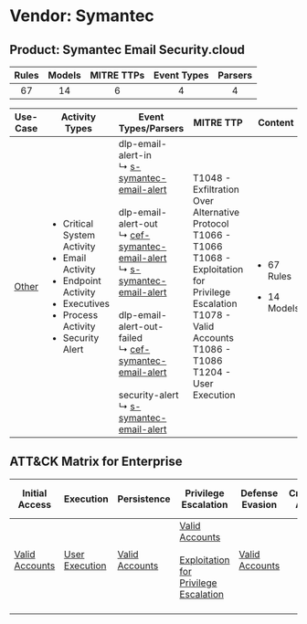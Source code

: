 Vendor: Symantec
================
Product: Symantec Email Security.cloud
--------------------------------------
| Rules | Models | MITRE TTPs | Event Types | Parsers |
|:-----:|:------:|:----------:|:-----------:|:-------:|
|  67   |   14   |     6      |      4      |    4    |

|               Use-Case                | Activity Types                                                                                                                                                 | Event Types/Parsers                                                                                                                                                                                                                                                                                                                                                                                                                                                                                                                                  | MITRE TTP                                                                                                                                                                                 | Content                                               |
|:-------------------------------------:| -------------------------------------------------------------------------------------------------------------------------------------------------------------- | ---------------------------------------------------------------------------------------------------------------------------------------------------------------------------------------------------------------------------------------------------------------------------------------------------------------------------------------------------------------------------------------------------------------------------------------------------------------------------------------------------------------------------------------------------- | ----------------------------------------------------------------------------------------------------------------------------------------------------------------------------------------- | ----------------------------------------------------- |
| [Other](../UseCases/usecase_other.md) | <ul><li>Critical System Activity</li><li>Email Activity</li><li>Endpoint Activity</li><li>Executives</li><li>Process Activity</li><li>Security Alert</li></ul> |  dlp-email-alert-in<br> ↳ [s-symantec-email-alert](../Parsers/parserContent_s-symantec-email-alert.md)<br><br> dlp-email-alert-out<br> ↳ [cef-symantec-email-alert](../Parsers/parserContent_cef-symantec-email-alert.md)<br> ↳ [s-symantec-email-alert](../Parsers/parserContent_s-symantec-email-alert.md)<br><br> dlp-email-alert-out-failed<br> ↳ [cef-symantec-email-alert](../Parsers/parserContent_cef-symantec-email-alert.md)<br><br> security-alert<br> ↳ [s-symantec-email-alert](../Parsers/parserContent_s-symantec-email-alert.md)<br> | T1048 - Exfiltration Over Alternative Protocol<br>T1066 - T1066<br>T1068 - Exploitation for Privilege Escalation<br>T1078 - Valid Accounts<br>T1086 - T1086<br>T1204 - User Execution<br> | <ul><li>67 Rules</li></ul><ul><li>14 Models</li></ul> |

ATT&CK Matrix for Enterprise
----------------------------
| Initial Access                                                      | Execution                                                           | Persistence                                                         | Privilege Escalation                                                                                                                                          | Defense Evasion                                                     | Credential Access | Discovery | Lateral Movement | Collection | Command and Control | Exfiltration                                                                                | Impact |
| ------------------------------------------------------------------- | ------------------------------------------------------------------- | ------------------------------------------------------------------- | ------------------------------------------------------------------------------------------------------------------------------------------------------------- | ------------------------------------------------------------------- | ----------------- | --------- | ---------------- | ---------- | ------------------- | ------------------------------------------------------------------------------------------- | ------ |
| [Valid Accounts](https://attack.mitre.org/techniques/T1078)<br><br> | [User Execution](https://attack.mitre.org/techniques/T1204)<br><br> | [Valid Accounts](https://attack.mitre.org/techniques/T1078)<br><br> | [Valid Accounts](https://attack.mitre.org/techniques/T1078)<br><br>[Exploitation for Privilege Escalation](https://attack.mitre.org/techniques/T1068)<br><br> | [Valid Accounts](https://attack.mitre.org/techniques/T1078)<br><br> |                   |           |                  |            |                     | [Exfiltration Over Alternative Protocol](https://attack.mitre.org/techniques/T1048)<br><br> |        |